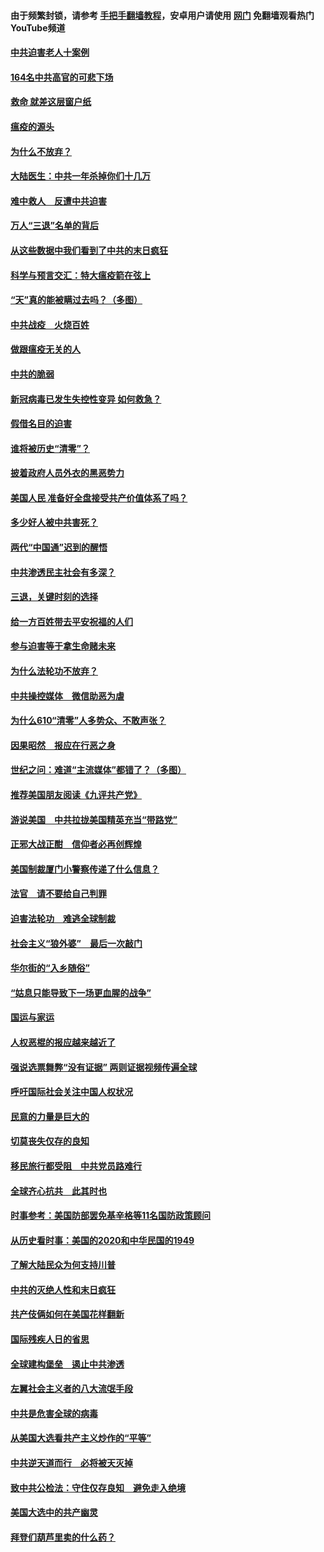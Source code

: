 #### 由于频繁封锁，请参考 [手把手翻墙教程](https://github.com/gfw-breaker/guides/wiki/)，安卓用户请使用 [网门](https://github.com/gfw-breaker/nogfw/blob/master/dl.md?t=01232200) 免翻墙观看热门YouTube频道 

#### [中共迫害老人十案例](../pages/251/418831.md?t=01232200) 

#### [164名中共高官的可悲下场](../pages/251/418676.md?t=01232200) 

#### [救命 就差这层窗户纸](../pages/251/418706.md?t=01232200) 

#### [瘟疫的源头](../pages/251/418661.md?t=01232200) 

#### [为什么不放弃？](../pages/251/418691.md?t=01232200) 

#### [大陆医生：中共一年杀掉你们十几万](../pages/251/418670.md?t=01232200) 

#### [难中救人　反遭中共迫害](../pages/251/418414.md?t=01232200) 

#### [万人“三退”名单的背后](../pages/251/418505.md?t=01232200) 

#### [从这些数据中我们看到了中共的末日疯狂](../pages/251/418420.md?t=01232200) 

#### [科学与预言交汇：特大瘟疫箭在弦上](../pages/251/418266.md?t=01232200) 

#### [“天”真的能被瞒过去吗？（多图）](../pages/251/418308.md?t=01232200) 

#### [中共战疫　火烧百姓](../pages/251/418220.md?t=01232200) 

#### [做跟瘟疫无关的人](../pages/251/418171.md?t=01232200) 

#### [中共的脆弱](../pages/251/418196.md?t=01232200) 

#### [新冠病毒已发生失控性变异 如何救急？](../pages/251/418032.md?t=01232200) 

#### [假借名目的迫害](../pages/251/418055.md?t=01232200) 

#### [谁将被历史“清零”？](../pages/251/417485.md?t=01232200) 

#### [披着政府人员外衣的黑恶势力](../pages/251/417442.md?t=01232200) 

#### [美国人民 准备好全盘接受共产价值体系了吗？](../pages/251/417491.md?t=01232200) 

#### [多少好人被中共害死？](../pages/251/417144.md?t=01232200) 

#### [两代“中国通”迟到的醒悟](../pages/251/417064.md?t=01232200) 

#### [中共渗透民主社会有多深？](../pages/251/417063.md?t=01232200) 

#### [三退，关键时刻的选择](../pages/251/416969.md?t=01232200) 

#### [给一方百姓带去平安祝福的人们](../pages/251/416941.md?t=01232200) 

#### [参与迫害等于拿生命赌未来](../pages/251/416856.md?t=01232200) 

#### [为什么法轮功不放弃？](../pages/251/416864.md?t=01232200) 

#### [中共操控媒体　微信助恶为虐](../pages/251/416724.md?t=01232200) 

#### [为什么610“清零”人多势众、不敢声张？](../pages/251/416632.md?t=01232200) 

#### [因果昭然　报应在行恶之身](../pages/251/416582.md?t=01232200) 

#### [世纪之问：难道“主流媒体”都错了？（多图）](../pages/251/416571.md?t=01232200) 

#### [推荐美国朋友阅读《九评共产党》](../pages/251/416510.md?t=01232200) 

#### [游说美国　中共拉拢美国精英充当“带路党”](../pages/251/416529.md?t=01232200) 

#### [正邪大战正酣　信仰者必再创辉煌](../pages/251/416433.md?t=01232200) 

#### [美国制裁厦门小警察传递了什么信息？](../pages/251/416432.md?t=01232200) 

#### [法官　请不要给自己判罪](../pages/251/416379.md?t=01232200) 

#### [迫害法轮功　难逃全球制裁](../pages/251/416380.md?t=01232200) 

#### [社会主义“狼外婆”　最后一次敲门](../pages/251/416394.md?t=01232200) 

#### [华尔街的“入乡随俗”](../pages/251/416395.md?t=01232200) 

#### [“姑息只能导致下一场更血腥的战争”](../pages/251/416223.md?t=01232200) 

#### [国运与家运](../pages/251/416224.md?t=01232200) 

#### [人权恶棍的报应越来越近了](../pages/251/416276.md?t=01232200) 

#### [强说选票舞弊“没有证据” 两则证据视频传遍全球](../pages/251/416227.md?t=01232200) 

#### [呼吁国际社会关注中国人权状况](../pages/251/416135.md?t=01232200) 

#### [民意的力量是巨大的](../pages/251/416222.md?t=01232200) 

#### [切莫丧失仅存的良知](../pages/251/416134.md?t=01232200) 

#### [移民旅行都受阻　中共党员路难行](../pages/251/416033.md?t=01232200) 

#### [全球齐心抗共　此其时也](../pages/251/415989.md?t=01232200) 

#### [时事参考：美国防部罢免基辛格等11名国防政策顾问](../pages/251/415970.md?t=01232200) 

#### [从历史看时事：美国的2020和中华民国的1949](../pages/251/415949.md?t=01232200) 

#### [了解大陆民众为何支持川普](../pages/251/415950.md?t=01232200) 

#### [中共的灭绝人性和末日疯狂](../pages/251/415944.md?t=01232200) 

#### [共产伎俩如何在美国花样翻新](../pages/251/415908.md?t=01232200) 

#### [国际残疾人日的省思](../pages/251/415849.md?t=01232200) 

#### [全球建构堡垒　遏止中共渗透](../pages/251/415850.md?t=01232200) 

#### [左翼社会主义者的八大流氓手段](../pages/251/415802.md?t=01232200) 

#### [中共是危害全球的病毒](../pages/251/415569.md?t=01232200) 

#### [从美国大选看共产主义炒作的“平等”](../pages/251/415654.md?t=01232200) 

#### [中共逆天道而行　必将被天灭掉](../pages/251/415626.md?t=01232200) 

#### [致中共公检法：守住仅存良知　避免走入绝境](../pages/251/415627.md?t=01232200) 

#### [美国大选中的共产幽灵](../pages/251/415618.md?t=01232200) 

#### [拜登们葫芦里卖的什么药？](../pages/251/415531.md?t=01232200) 

